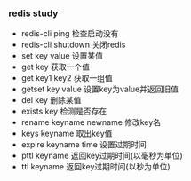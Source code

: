 ### redis study

* redis-cli ping  检查启动没有
* redis-cli shutdown  关闭redis
* set key value 设置某值
* get key 获取一个值
* get key1 key2 获取一组值
* getset key value 设置key为value并返回旧值
* del key 删除某值
* exists key 检测是否存在
* rename keyname newname 修改key名
* keys keyname 取出key值
* expire keyname time 设置过期时间
* pttl keyname 返回key过期时间(以毫秒为单位)
* ttl keyname 返回key过期时间(以秒为单位)












